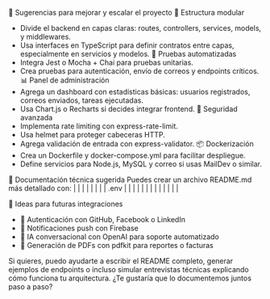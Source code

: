 🧠 Sugerencias para mejorar y escalar el proyecto
📁 Estructura modular
- Divide el backend en capas claras: routes, controllers, services, models, y middlewares.
- Usa interfaces en TypeScript para definir contratos entre capas, especialmente en servicios y modelos.
🧪 Pruebas automatizadas
- Integra Jest o Mocha + Chai para pruebas unitarias.
- Crea pruebas para autenticación, envío de correos y endpoints críticos.
📊 Panel de administración
- Agrega un dashboard con estadísticas básicas: usuarios registrados, correos enviados, tareas ejecutadas.
- Usa Chart.js o Recharts si decides integrar frontend.
🔐 Seguridad avanzada
- Implementa rate limiting con express-rate-limit.
- Usa helmet para proteger cabeceras HTTP.
- Agrega validación de entrada con express-validator.
📦 Dockerización
- Crea un Dockerfile y docker-compose.yml para facilitar despliegue.
- Define servicios para Node.js, MySQL y correo si usas MailDev o similar.

📘 Documentación técnica sugerida
Puedes crear un archivo README.md más detallado con:
|  |  | 
|  |  | 
|  | .env | 
|  |  | 
|  |  | 
|  |  | 
|  |  | 



🧩 Ideas para futuras integraciones
- 🔄 Autenticación con GitHub, Facebook o LinkedIn
- 📱 Notificaciones push con Firebase
- 🧠 IA conversacional con OpenAI para soporte automatizado
- 🧾 Generación de PDFs con pdfkit para reportes o facturas

Si quieres, puedo ayudarte a escribir el README completo, generar ejemplos de endpoints o incluso simular entrevistas técnicas explicando cómo funciona tu arquitectura. ¿Te gustaría que lo documentemos juntos paso a paso?
